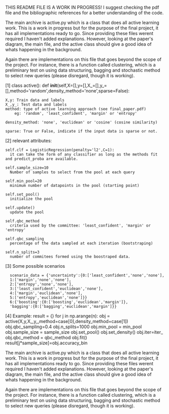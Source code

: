THIS README FILE IS A WORK IN PROGRESS! I suggest checking the pdf file and the bibliographic references for a better understanding of the code.

The main archive is active.py which is a class that does all active learning work. This is a work in progress but for the purpose of the final project, it has all implementations ready to go. Since providing these files werent required I haven't added explanations. However, looking at the paper's diagram, the main file, and the active class should give a good idea of whats happening in the background.

Again there are implementations on this file that goes beyond the scope of the project. For instance, there is a function called clustering, which is a preliminary test on using data structuring, bagging and stochastic method to select new queries (please disregard, though it is working).


[1] class active():
    def __init__(self,X=[],y=[],X_=[],y_=[],method='random',density_method='none',sparse=False):

    X,y: Train data and labels
    X_,y_: Test data and labels
    method: type of active learning approach (see final_paper.pdf)
        eg: 'random', 'least_confident', 'margin' or 'entropy'

    density_method: 'none', 'euclidean' or 'cosine' (cosine similarity)

    sparse: True or False, indicate if the input data is sparse or not.

[2] relevant attributes:

    self.clf = LogisticRegression(penalty='l2',C=1):
      it can take the form of any classifier as long as the methods fit and predict_proba are available.

    self.sample_size=10
      Number of samples to select from the pool at each query

    self.min_pool=20
      minimum number of datapoints in the pool (starting point)

    self.set_pool()
      initialize the pool

    self.update()
      update the pool

    self.qbc_method
      criteria used by the committee: 'least_confident', 'margin' or 'entropy'

    self.qbc_sampling
      percentage of the data sampled at each iteration (bootstraping)

    self.n_splits=3
      number of commitees formed using the boostraped data.


[3] Some possible scenarios 

      scenario_data = {'uncertainty':{0:['least_confident','none','none'],
      1:['margin','none','none'],
      2:['entropy','none','none'],
      3:['least_confident','euclidean','none'],
      4:['margin','euclidean','none'],
      5:['entropy','euclidean','none']}}
      6:{'boosting':{0:['boosting','euclidean','margin']},
      'bagging':{0:['bagging','euclidean','margin']}}

[4] Example:
  result = {}
      for j in np.arange(n):
          obj = active(X,y,X_,y_,method=case[0],density_method=case[1])
          obj.qbc_sampling=0.4
          obj.n_splits=1000
          obj.min_pool = min_pool
          obj.sample_size = sample_size
          obj.set_pool()
          obj.set_density()
          obj.iter=iter_
          obj.qbc_method = qbc_method
          obj.fit()
          result[j*sample_size]=obj.accuracy_bin


The main archive is active.py which is a class that does all active learning work. This is a work in progress but for the purpose of the final project, it has all implementations ready to go. Since providing these files werent required I haven't added explanations. However, looking at the paper's diagram, the main file, and the active class should give a good idea of whats happening in the background.

Again there are implementations on this file that goes beyond the scope of the project. For instance, there is a function called clustering, which is a preliminary test on using data structuring, bagging and stochastic method to select new queries (please disregard, though it is working).
